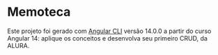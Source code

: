# Memoteca

Este projeto foi gerado com [Angular CLI](https://github.com/angular/angular-cli) versão 14.0.0 a partir do curso Angular 14: aplique os conceitos e desenvolva seu primeiro CRUD, da ALURA.
